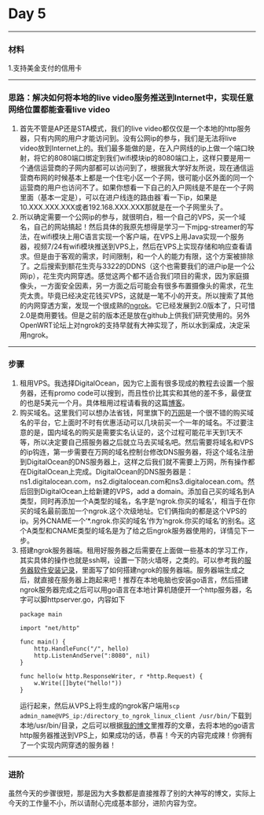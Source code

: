 
# Day 5

---

### 材料
1.支持美金支付的信用卡

---
### 思路：解决如何将本地的live video服务推送到Internet中，实现任意网络位置都能查看live video
1. 首先不管是AP还是STA模式，我们的live video都仅仅是一个本地的http服务器，只有内网的用户才能访问到。没有公网ip的参与，我们是无法将live video放到Internet上的。我们最多能做的是，在入户网线的ip上做一个端口映射，将它的8080端口绑定到我们wifi模块ip的8080端口上，这样只要是用一个通信运营商的子网内部都可以访问到了，根据我大学好友所说，现在通信运营商布网的时候基本上都是一个住宅小区一个子网，很可能小区外面的同一个运营商的用户也访问不了。如果你想看一下自己的入户网线是不是在一个子网里面（基本一定是），可以在进户线连的路由器`看一下ip，如果是10.XXX.XXX.XXX或者192.168.XXX.XXX那就是在一个子网里头了。
2. 所以确定需要一个公网ip的参与，就很明白，租一个自己的VPS，买一个域名，自己的网站搞起！然后具体的我原先想得是学习一下mjpg-streamer的写法，在wifi模块上用C语言实现一个客户端，在VPS上用Java实现一个服务器，视频7/24有wifi模块推送到VPS上，然后在VPS上实现存储和响应查看请求。但是由于客观的需求，时间限制，和一个人的能力有限，这个方案被排除了。之后搜索到额花生壳与3322的DDNS（这个也需要我们的进户ip是一个公网ip），花生壳内网穿透。感觉这两个都不适合我们项目的需求，因为家庭摄像头，一方面安全因素，另一方面之后可能会有很多布置摄像头的需求，花生壳太贵。毕竟已经决定花钱买VPS，这就是一笔不小的开支。所以搜索了其他的内网穿透方案，发现一个很成熟的[ngrok](https://github.com/inconshreveable/ngrok)。它已经发展到2.0版本了，只可惜2.0是商用要钱。但是之前的版本还是放在github上供我们研究使用的。另外OpenWRT论坛上对ngrok的支持早就有大神实现了，所以水到渠成，决定采用ngrok。

---
### 步骤
1. 租用VPS。我选择DigitalOcean，因为它上面有很多现成的教程去设置一个服务器，还有promo code可以搜到，而且性价比其实和其他的差不多，最便宜的也是5美元一个月。具体租用过程请看我的这篇[博客](http://blog.csdn.net/u014795817/article/details/73865628)。
2. 购买域名。这里我们可以想办法省钱，阿里旗下的[万网](https://wanwang.aliyun.com/)是一个很不错的购买域名的平台，它上面时不时有优惠活动可以几块前买一个一年的域名。不过要注意的是，国内域名的购买是需要实名认证的，这个过程可能花半天到1天不等，所以决定要自己搭服务器之后就立马去买域名吧。然后需要将域名和VPS的ip钩连，第一步需要在万网的域名控制台修改DNS服务器，将这个域名注册到DigitalOcean的DNS服务器上，这样之后我们就不需要上万网，所有操作都在DigitalOcean上完成。DigitalOcean的DNS服务器是：ns1.digitalocean.com，ns2.digitalocean.com和ns3.digitalocean.com。然后回到DigitalOcean上给新建的VPS，add a domain。添加自己买的域名到A类型，同时再添加一个A类型的域名，名字是‘ngrok.你买的域名’，相当于在你买的域名最前面加一个ngrok.这个次级地址。它们俩指向的都是这个VPS的ip。另外CNAME一个‘*.ngrok.你买的域名’作为‘ngrok.你买的域名’的别名。这个A类型和CNAME类型的域名是为了给之后ngrok服务器使用的，详情见下一步。
3. 搭建ngrok服务器端。租用好服务器之后需要在上面做一些基本的学习工作，其实具体的操作也就是ssh啊，设置一下防火墙呀，之类的。可以参考我的[服务器软件安装记录](http://blog.csdn.net/u014795817/article/details/73912849)，里面写了如何搭建ngrok的服务器端。服务器端生成之后，就直接在服务器上跑起来吧！推荐在本地电脑也安装go语言，然后搭建ngrok服务器完成之后可以用go语言在本地计算机随便开一个http服务器，名字可以脚httpserver.go，内容如下
	```
	package main
	
	import "net/http"
	
	func main() {
	    http.HandleFunc("/", hello)
	    http.ListenAndServe(":8080", nil)
	}
	
	func hello(w http.ResponseWriter, r *http.Request) {
	    w.Write([]byte("hello!"))
	}
	```
	运行起来，然后从VPS上将生成的ngrok客户端用`scp admin_name@VPS_ip:/directory_to_ngrok_linux_client /usr/bin/`下载到本地/usr/bin/目录，之后可以根据[我的博文](http://blog.csdn.net/u014795817/article/details/73912849)里推荐的文章，去将本地的go语言http服务器推送到VPS上，如果成功的话，恭喜！今天的内容完成辣！你拥有了一个实现内网穿透的服务器！

---
### 进阶
虽然今天的步骤很短，那是因为大多数都是直接推荐了别的大神写的博文，实际上今天的工作量不小，所以请耐心完成基本部分，进阶内容为空。

